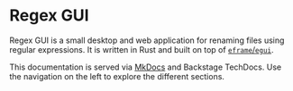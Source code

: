 # Regex GUI

Regex GUI is a small desktop and web application for renaming files using regular expressions. It is written in Rust and built on top of [`eframe`/`egui`](https://github.com/emilk/egui).

This documentation is served via [MkDocs](https://www.mkdocs.org/) and Backstage TechDocs. Use the navigation on the left to explore the different sections.
